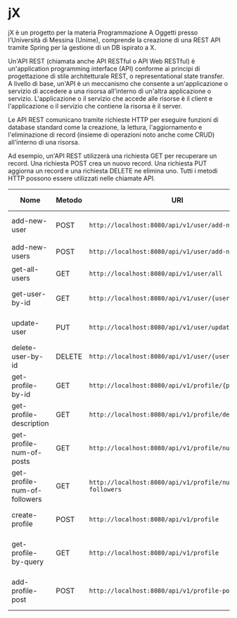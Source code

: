 # jX
jX è un progetto per la materia Programmazione A Oggetti presso l'Università di Messina (Unime), comprende la creazione di una REST API tramite Spring per la gestione di un DB ispirato a X.

Un'API REST (chiamata anche API RESTful o API Web RESTful) è un'application programming interface (API) conforme ai principi di progettazione di stile architetturale REST, o representational state transfer.
A livello di base, un'API è un meccanismo che consente a un'applicazione o servizio di accedere a una risorsa all'interno di un'altra applicazione o servizio. L'applicazione o il servizio che accede alle risorse è il client e l'applicazione o il servizio che contiene la risorsa è il server.

Le API REST comunicano tramite richieste HTTP per eseguire funzioni di database standard come la creazione, la lettura, l'aggiornamento e l'eliminazione di record (insieme di operazioni noto anche come CRUD) all'interno di una risorsa.

Ad esempio, un'API REST utilizzerà una richiesta GET per recuperare un record. Una richiesta POST crea un nuovo record. Una richiesta PUT aggiorna un record e una richiesta DELETE ne elimina uno. Tutti i metodi HTTP possono essere utilizzati nelle chiamate API.

| Nome                         | Metodo | URI                                                    | Parametri                | Descrizione                             | Tipo Ritorno  |
|------------------------------|--------|--------------------------------------------------------|--------------------------|-----------------------------------------|---------------|
| add-new-user                 | POST   | `http://localhost:8080/api/v1/user/add-new-user`       | `User object`            | Aggiunge un nuovo utente                | JSON          |
| add-new-users                | POST   | `http://localhost:8080/api/v1/user/add-new-users`      | `List of User objects`   | Aggiunge nuovi utenti                   | JSON          |
| get-all-users                | GET    | `http://localhost:8080/api/v1/user/all`                | Nessuno                  | Ritorna tutti gli utenti                | JSON          |
| get-user-by-id               | GET    | `http://localhost:8080/api/v1/user/{user_id}`          | `user id`                | Ritorna un utente tramite ID            | JSON          |
| update-user                  | PUT    | `http://localhost:8080/api/v1/user/update`             | `User object`            | Aggiorna le informazioni di un utente   | JSON          |
| delete-user-by-id            | DELETE | `http://localhost:8080/api/v1/user/{user_id}`          | `user id`                | Elimina un utente tramite ID            | JSON          |
| get-profile-by-id            | GET    | `http://localhost:8080/api/v1/profile/{profile_id}`    | `profile id`             | Ritorna il profilo tramite ID           | JSON          |
| get-profile-description      | GET    | `http://localhost:8080/api/v1/profile/description`     | `profile_id`             | Ritorna la descrizione del profilo      | JSON          |
| get-profile-num-of-posts     | GET    | `http://localhost:8080/api/v1/profile/num-of-posts`    | `profile_id`             | Ritorna il numero di post del profilo   | JSON          |
| get-profile-num-of-followers | GET    | `http://localhost:8080/api/v1/profile/num-of-followers`| `profile_id`             | Ritorna il numero di follower del profilo | JSON        |
| create-profile               | POST   | `http://localhost:8080/api/v1/profile`                 | `Profile object`         | Crea un nuovo profilo                   | JSON          |
| get-profile-by-query         | GET    | `http://localhost:8080/api/v1/profile`                 | `profile_id`             | Ritorna il profilo tramite query        | JSON          |
| add-profile-post             | POST   | `http://localhost:8080/api/v1/profile-post/add`        | `Post object`            | Aggiunge un nuovo post al profilo       | JSON          |
